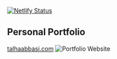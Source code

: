 [![Netlify Status](https://api.netlify.com/api/v1/badges/4462b167-0218-4a72-8ed3-29215299bd5f/deploy-status)](https://app.netlify.com/sites/amazing-villani-996de4/deploys)
## Personal Portfolio
[talhaabbasi.com](https://www.talhaabbasi.com/)
![Portfolio Website](https://user-images.githubusercontent.com/28659121/130641243-7b457a89-4f50-41b6-ab66-29037370f5d3.gif)
